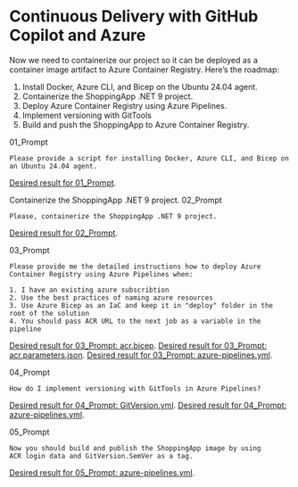 # Continuous Delivery with GitHub Copilot and Azure

Now we need to containerize our project so it can be deployed as a container image artifact to Azure Container Registry. Here’s the roadmap:

1. Install Docker, Azure CLI, and Bicep on the Ubuntu 24.04 agent.
2. Containerize the ShoppingApp .NET 9 project.
3. Deploy Azure Container Registry using Azure Pipelines.
4. Implement versioning with GitTools
5. Build and push the ShoppingApp to Azure Container Registry.

01_Prompt
```
Please provide a script for installing Docker, Azure CLI, and Bicep on an Ubuntu 24.04 agent.
```
[Desired result for 01_Prompt](04_Continuous_Delivery_Artifacts/01_install-docker-and-azure-cli.sh).

Containerize the ShoppingApp .NET 9 project.
02_Prompt
```
Please, containerize the ShoppingApp .NET 9 project.
```
[Desired result for 02_Prompt](04_Continuous_Delivery_Artifacts/02_shopping-app-dockerfile).

03_Prompt
```
Please provide me the detailed instructions how to deploy Azure Container Registry using Azure Pipelines when:

1. I have an existing azure subscribtion
2. Use the best practices of naming azure resources
3. Use Azure Bicep as an IaC and keep it in "deploy" folder in the root of the solution
4. You should pass ACR URL to the next job as a variable in the pipeline
```
[Desired result for 03_Prompt: acr.bicep](04_Continuous_Delivery_Artifacts/03_01_acr.bicep).
[Desired result for 03_Prompt: acr.parameters.json](04_Continuous_Delivery_Artifacts/03_02_acr.parameters.json).
[Desired result for 03_Prompt: azure-pipelines.yml](04_Continuous_Delivery_Artifacts/03_03_azure-pipelines.yml).

04_Prompt
```
How do I implement versioning with GitTools in Azure Pipelines?
```
[Desired result for 04_Prompt: GitVersion.yml](04_Continuous_Delivery_Artifacts/04_01_gitVersion.yml).
[Desired result for 04_Prompt: azure-pipelines.yml](04_Continuous_Delivery_Artifacts/04_02_azure-pipelines.yml).

05_Prompt
```
Now you should build and publish the ShoppingApp image by using
ACR login data and GitVersion.SemVer as a tag.
```
[Desired result for 05_Prompt: azure-pipelines.yml](04_Continuous_Delivery_Artifacts/05_azure-pipelines.yml).